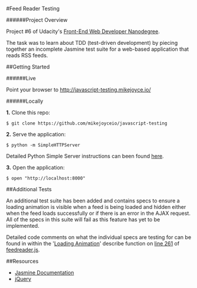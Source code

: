#Feed Reader Testing

######Project Overview

Project #6 of Udacity's [Front-End Web Developer Nanodegree](https://www.udacity.com/course/front-end-web-developer-nanodegree--nd001).

The task was to learn about TDD (test-driven development) by piecing together an incomplete Jasmine test suite for a web-based application that reads RSS feeds.

##Getting Started

######Live

Point your browser to http://javascript-testing.mikejoyce.io/

######Locally

**1.** Clone this repo:

```
$ git clone https://github.com/mikejoyceio/javascript-testing
````

**2.** Serve the application:

```
$ python -m SimpleHTTPServer
```

Detailed Python Simple Server instructions can been found [here](https://docs.python.org/2/library/basehttpserver.html).

**3.** Open the application:

```
$ open "http://localhost:8000"
```

##Additional Tests

An additional test suite has been added and contains specs to ensure a loading animation is visible when a feed is being loaded and hidden either when the feed loads successfully or if there is an error in the AJAX request. All of the specs in this suite will fail as this feature has yet to be implemented.

Detailed code comments on what the individual specs are testing for can be found in within the '[Loading Animation](https://github.com/mikejoyceio/javascript-testing/blob/master/jasmine/spec/feedreader.js#L261)' describe function on [line 261](https://github.com/mikejoyceio/javascript-testing/blob/master/jasmine/spec/feedreader.js#L261) of [feedreader.js](https://github.com/mikejoyceio/javascript-testing/blob/master/jasmine/spec/feedreader.js).

##Resources

- [Jasmine Documentation](http://jasmine.github.io/2.1/introduction.html)
- [jQuery](https://api.jquery.com/)
